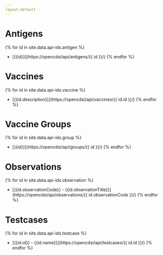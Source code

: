 ```yaml
---
layout:default
---
```

# Antigens

{% for id in site.data.api-ids.antigen %}
* [{{id}}](https://opencdsi/api/antigens/{{ id }}/)
{% endfor %}

# Vaccines

{% for id in site.data.api-ids.vaccine %}
* [{{id.description}}](https://opencdsi/api/vaccines/{{ id.id }}/)
{% endfor %}

# Vaccine Groups

{% for id in site.data.api-ids.group %}
* [{{id}}](https://opencdsi/api/groups/{{ id }}/)
{% endfor %}

# Observations

{% for id in site.data.api-ids.observation %}
* [{{id.observationCode}} - {{id.observationTitle}}](https://opencdsi/api/observations/{{ id.observationCode }}/)
{% endfor %}

# Testcases

{% for id in site.data.api-ids.testcase %}
* [{{id.id}} - {{id.name}}](https://opencdsi/api/testcases/{{ id.id }}/)
{% endfor %}


